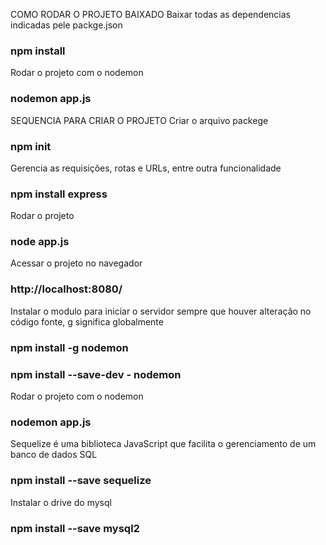 COMO RODAR O PROJETO BAIXADO
Baixar todas as dependencias indicadas pele packge.json
### npm install

Rodar o projeto com o nodemon
### nodemon app.js

SEQUENCIA PARA CRIAR O PROJETO
Criar o arquivo packege
### npm init 

Gerencia as requisições, rotas e URLs, entre outra funcionalidade 
### npm install express 

Rodar o projeto
### node app.js

Acessar o projeto no navegador
### http://localhost:8080/

Instalar o modulo para iniciar o servidor sempre que houver alteração no código fonte, g significa globalmente
### npm install -g nodemon 
### npm install --save-dev - nodemon 

Rodar o projeto com o nodemon
### nodemon app.js

Sequelize é uma biblioteca JavaScript que facilita o gerenciamento de um banco de dados SQL
### npm install --save sequelize

Instalar o drive do mysql
### npm install --save mysql2